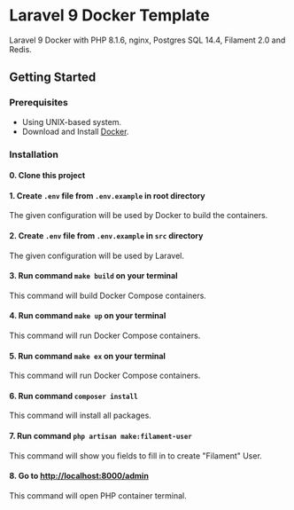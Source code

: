 # Laravel 9 Docker Template
Laravel 9 Docker with PHP 8.1.6, nginx, Postgres SQL 14.4, Filament 2.0 and Redis.

## Getting Started
### Prerequisites
- Using UNIX-based system.
- Download and Install [Docker](https://docs.docker.com/engine/install/).

### Installation
#### 0. Clone this project

#### 1. Create `.env` file from `.env.example` in root directory
The given configuration will be used by Docker to build the containers.  

#### 2. Create `.env` file from `.env.example` in `src` directory
The given configuration will be used by Laravel.  

#### 3. Run command `make build` on your terminal
This command will build Docker Compose containers.

#### 4. Run command `make up` on your terminal
This command will run Docker Compose containers.

#### 5. Run command `make ex` on your terminal
This command will run Docker Compose containers.

#### 6. Run command `composer install`
This command will install all packages.  

#### 7. Run command `php artisan make:filament-user`
This command will show you fields to fill in to create "Filament" User.  

#### 8. Go to [http://localhost:8000/admin](http://localhost:8000/admin) 
This command will open PHP container terminal.  
